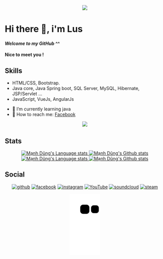 <p align="center">
<img src="https://capsule-render.vercel.app/api?type=waving&color=gradient&height=200&section=header&text=M.Dũng&fontSize=80&fontAlignY=35&animation=twinkling&fontColor=gradient"/> </a> 
</p>

# Hi there 👋, i'm **Lus**
#### *Welcome to my GitHub ^^*
**Nice to meet you !**

## Skills 
* HTML/CSS, Bootstrap.
* Java core, Java Spring boot, SQL Server, MySQL, Hibernate, JSP/Servlet ...
* JavaScript, VueJs, AngularJs

- 🌱 I’m currently learning java 
- 💬 How to reach me: [Facebook](https://www.facebook.com/profile.php?id=100022771942685) 

<p align="center">
  <a href="https://skillicons.dev">
    <img src="https://skillicons.dev/icons?i=java,spring,vue,vite,nodejs,js,mysql,postman,git,html,css,idea,vscode&theme=light" />
  </a>
</p>

## Stats

 <!-- Light Mode -->
<div align="center"> 
<a href="https://github.com/maxlu2k/github-readme-stats#gh-light-mode-only">
<img height=200 src="https://github-readme-stats-git-masterrstaa-rickstaa.vercel.app/api/top-langs/?username=maxlu2k&layout=compact&langs_count=5&hide_border=true&include_orgs=true&theme=dark&bg_color=000000#gh-light-mode-only" alt="Mạnh Dũng's Language stats" />
</a>
<a href="https://github.com/maxlu2k/github-readme-stats#gh-light-mode-only">
<img height=200 src="https://github-readme-stats-git-masterrstaa-rickstaa.vercel.app/api?username=maxlu2k&show_icons=true&count_private=true&line_height=28&hide_border=true&card_width=450&include_all_commits=true&include_orgs=true&exclude_repo=github-readme-stats&theme=dark&bg_color=000000#gh-light-mode-only" alt="Mạnh Dũng's Github stats" />
</a>
</div>

<!-- Dark Mode -->
<div align="center"> 
<a href="https://github.com/maxlu2k/github-readme-stats#gh-dark-mode-only">
<img height=200 src="https://github-readme-stats-git-masterrstaa-rickstaa.vercel.app/api/top-langs/?username=maxlu2k&layout=compact&langs_count=5&hide_border=true&include_orgs=true&theme=dark&bg_color=000000#gh-dark-mode-only" alt="Mạnh Dũng's Language stats" />
</a>
<a href="https://github.com/maxlu2k/github-readme-stats#gh-dark-mode-only">
<img height=200 src="https://github-readme-stats-git-masterrstaa-rickstaa.vercel.app/api?username=maxlu2k&show_icons=true&count_private=true&line_height=28&hide_border=true&card_width=450&include_all_commits=true&include_orgs=true&exclude_repo=github-readme-stats&theme=dark&bg_color=000000#gh-dark-mode-only" alt="Mạnh Dũng's Github stats" />
</a>
</div>
 
## Social

<div align="center">
 
[<img src='https://cdn.jsdelivr.net/npm/simple-icons@3.0.1/icons/github.svg' alt='github' height='40'>](https://github.com/maxlu2k)  [<img src='https://cdn.jsdelivr.net/npm/simple-icons@3.0.1/icons/facebook.svg' alt='facebook' height='40'>](https://www.facebook.com/profile.php?id=100013095221334)  [<img src='https://cdn.jsdelivr.net/npm/simple-icons@3.0.1/icons/instagram.svg' alt='instagram' height='40'>](https://www.instagram.com/mdung_lus/)  [<img src='https://cdn.jsdelivr.net/npm/simple-icons@3.0.1/icons/youtube.svg' alt='YouTube' height='40'>](https://www.youtube.com/channel/UC48Z2L5vpNCULo2kZn3oDXA)  [<img src='https://cdn.jsdelivr.net/npm/simple-icons@3.0.1/icons/soundcloud.svg' alt='soundcloud' height='40'>](https://soundcloud.com/fryman-352499392)  [<img src='https://cdn.jsdelivr.net/npm/simple-icons@3.0.1/icons/steam.svg' alt='steam' height='40'>]()  
</div>
<div align="center">
  
 [![Lus](https://github.com/rafaballerini/rafaballerini/blob/output/github-contribution-grid-snake.svg)](https://github.com/maxlu2k)

</div>
